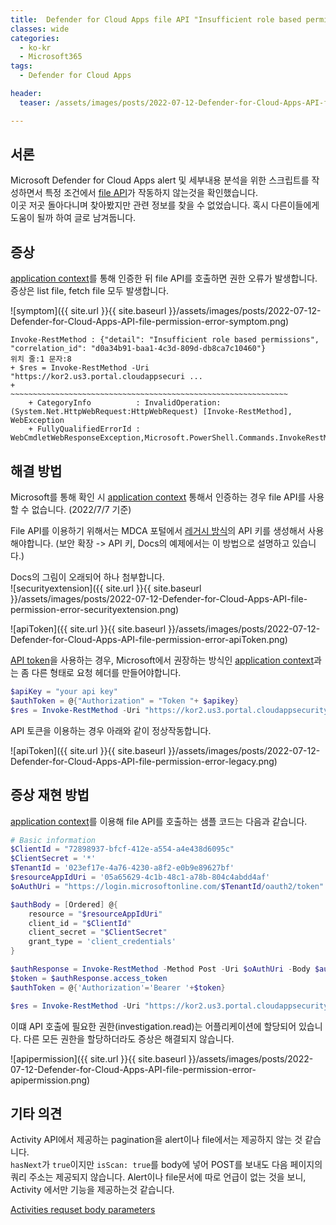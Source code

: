 ```yaml
---
title:  Defender for Cloud Apps file API "Insufficient role based permissions" issue
classes: wide
categories:
  - ko-kr 
  - Microsoft365
tags:
  - Defender for Cloud Apps

header:
  teaser: /assets/images/posts/2022-07-12-Defender-for-Cloud-Apps-API-file-permission-error-symptom.png

---
```


## 서론
Microsoft Defender for Cloud Apps alert 및 세부내용 분석을 위한 스크립트를 작성하면서 특정 조건에서 [file API][docs_file_api]가 작동하지 않는것을 확인했습니다.  
이곳 저곳 돌아다니며 찾아봤지만 관련 정보를 찾을 수 없었습니다. 혹시 다른이들에게 도움이 될까 하여 글로 남겨둡니다.  

## 증상
[application context][docs_application_context]를 통해 인증한 뒤 file API를 호출하면 권한 오류가 발생합니다.  
증상은 list file, fetch file 모두 발생합니다.  

![symptom]({{ site.url }}{{ site.baseurl }}/assets/images/posts/2022-07-12-Defender-for-Cloud-Apps-API-file-permission-error-symptom.png)

```
Invoke-RestMethod : {"detail": "Insufficient role based permissions", "correlation_id": "d0a34b91-baa1-4c3d-809d-db8ca7c10460"}
위치 줄:1 문자:8
+ $res = Invoke-RestMethod -Uri "https://kor2.us3.portal.cloudappsecuri ...
+        ~~~~~~~~~~~~~~~~~~~~~~~~~~~~~~~~~~~~~~~~~~~~~~~~~~~~~~~~~~~~~~
    + CategoryInfo          : InvalidOperation: (System.Net.HttpWebRequest:HttpWebRequest) [Invoke-RestMethod], WebException
    + FullyQualifiedErrorId : WebCmdletWebResponseException,Microsoft.PowerShell.Commands.InvokeRestMethodCommand
```

## 해결 방법
Microsoft를 통해 확인 시 [application context][docs_application_context] 통해서 인증하는 경우 file API를 사용할 수 없습니다. (2022/7/7 기준)  


File API를 이용하기 위해서는 MDCA 포털에서 [레거시 방식][docs_legacy_method]의 API 키를 생성해서 사용해야합니다. (보안 확장 -> API 키, Docs의 예제에서는 이 방법으로 설명하고 있습니다.)  
  
Docs의 그림이 오래되어 하나 첨부합니다.  
![securityextension]({{ site.url }}{{ site.baseurl }}/assets/images/posts/2022-07-12-Defender-for-Cloud-Apps-API-file-permission-error-securityextension.png)  
  
  
![apiToken]({{ site.url }}{{ site.baseurl }}/assets/images/posts/2022-07-12-Defender-for-Cloud-Apps-API-file-permission-error-apiToken.png)  
  
  
[API token][docs_api_token]을 사용하는 경우, Microsoft에서 권장하는 방식인 [application context][docs_application_context]과는 좀 다른 형태로 요청 헤더를 만들어야합니다.  

  
```powershell
$apiKey = "your api key"
$authToken = @{"Authorization" = "Token "+ $apikey}
$res = Invoke-RestMethod -Uri "https://kor2.us3.portal.cloudappsecurity.com/api/v1/files/" -Headers $authToken 
```

API 토큰을 이용하는 경우 아래와 같이 정상작동합니다.    

![apiToken]({{ site.url }}{{ site.baseurl }}/assets/images/posts/2022-07-12-Defender-for-Cloud-Apps-API-file-permission-error-legacy.png) 



## 증상 재현 방법
[application context][docs_application_context]를 이용해 file API를 호출하는 샘플 코드는 다음과 같습니다.

```powershell
# Basic information
$ClientId = "72898937-bfcf-412e-a554-a4e438d6095c"
$ClientSecret = '*'
$TenantId = '023ef17e-4a76-4230-a8f2-e0b9e89627bf'
$resourceAppIdUri = '05a65629-4c1b-48c1-a78b-804c4abdd4af'
$oAuthUri = "https://login.microsoftonline.com/$TenantId/oauth2/token"

$authBody = [Ordered] @{
    resource = "$resourceAppIdUri"
    client_id = "$ClientId"
    client_secret = "$ClientSecret"
    grant_type = 'client_credentials'
}

$authResponse = Invoke-RestMethod -Method Post -Uri $oAuthUri -Body $authBody -ErrorAction Stop
$token = $authResponse.access_token
$authToken = @{'Authorization'='Bearer '+$token}

$res = Invoke-RestMethod -Uri "https://kor2.us3.portal.cloudappsecurity.com/api/v1/files/" -Headers $authToken 
```
  

이떄 API 호출에 필요한 권한(investigation.read)는 어플리케이션에 할당되어 있습니다. 다른 모든 권한을 할당하더라도 증상은 해결되지 않습니다.    

![apipermission]({{ site.url }}{{ site.baseurl }}/assets/images/posts/2022-07-12-Defender-for-Cloud-Apps-API-file-permission-error-apipermission.png)

## 기타 의견
Activity API에서 제공하는 pagination을 alert이나 file에서는 제공하지 않는 것 같습니다.  
`hasNext`가 `true`이지만 `isScan: true`를 body에 넣어 POST를 보내도 다음 페이지의 쿼리 주소는 제공되지 않습니다. Alert이나 file문서에 따로 언급이 없는 것을 보니, Activity 에서만 기능을 제공하는것 같습니다.  

[Activities requset body parameters][docs_activities]

[docs_file_api]: https://docs.microsoft.com/en-us/defender-cloud-apps/api-files
[docs_application_context]: https://docs.microsoft.com/en-us/defender-cloud-apps/api-authentication-application
[docs_legacy_method]: https://docs.microsoft.com/en-us/defender-cloud-apps/api-tokens-legacy
[docs_api_token]: https://docs.microsoft.com/en-us/defender-cloud-apps/api-introduction#api-tokens
[docs_activities]: https://docs.microsoft.com/en-us/defender-cloud-apps/api-activities-investigate-script#request-body-parameters
